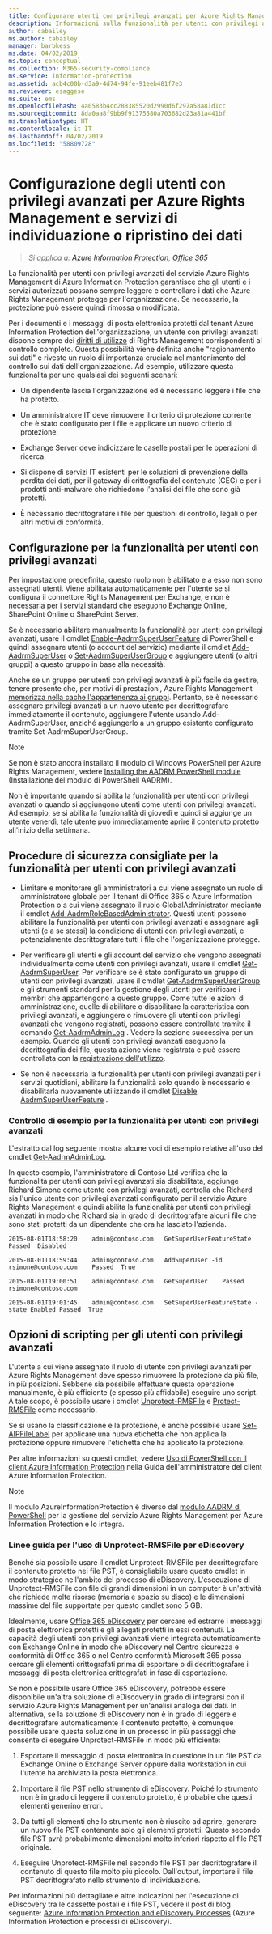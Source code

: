 ```yaml
---
title: Configurare utenti con privilegi avanzati per Azure Rights Management - AIP
description: Informazioni sulla funzionalità per utenti con privilegi avanzati del servizio Azure Rights Management di Azure Information Protection e relativa implementazione in modo che gli utenti e i servizi autorizzati possano sempre leggere e controllare i dati che Azure Rights Management protegge per l'organizzazione. Questa possibilità viene definita anche "ragionamento sui dati" e riveste un ruolo di importanza critica nel mantenimento del controllo sui dati dell'organizzazione.
author: cabailey
ms.author: cabailey
manager: barbkess
ms.date: 04/02/2019
ms.topic: conceptual
ms.collection: M365-security-compliance
ms.service: information-protection
ms.assetid: acb4c00b-d3a9-4d74-94fe-91eeb481f7e3
ms.reviewer: esaggese
ms.suite: ems
ms.openlocfilehash: 4a0583b4cc288385520d2990d6f297a58a81d1cc
ms.sourcegitcommit: 8da0aa8f9bb9f91375580a703682d23a81a441bf
ms.translationtype: HT
ms.contentlocale: it-IT
ms.lasthandoff: 04/02/2019
ms.locfileid: "58809728"
---
```

# <a name="configuring-super-users-for-azure-rights-management-and-discovery-services-or-data-recovery"></a>Configurazione degli utenti con privilegi avanzati per Azure Rights Management e servizi di individuazione o ripristino dei dati

>*Si applica a: [Azure Information Protection](https://azure.microsoft.com/pricing/details/information-protection), [Office 365](https://download.microsoft.com/download/E/C/F/ECF42E71-4EC0-48FF-AA00-577AC14D5B5C/Azure_Information_Protection_licensing_datasheet_EN-US.pdf)*

La funzionalità per utenti con privilegi avanzati del servizio Azure Rights Management di Azure Information Protection garantisce che gli utenti e i servizi autorizzati possano sempre leggere e controllare i dati che Azure Rights Management protegge per l'organizzazione. Se necessario, la protezione può essere quindi rimossa o modificata.

Per i documenti e i messaggi di posta elettronica protetti dal tenant Azure Information Protection dell'organizzazione, un utente con privilegi avanzati dispone sempre dei [diritti di utilizzo](configure-usage-rights.md) di Rights Management corrispondenti al controllo completo. Questa possibilità viene definita anche "ragionamento sui dati" e riveste un ruolo di importanza cruciale nel mantenimento del controllo sui dati dell'organizzazione. Ad esempio, utilizzare questa funzionalità per uno qualsiasi dei seguenti scenari:

- Un dipendente lascia l'organizzazione ed è necessario leggere i file che ha protetto.

- Un amministratore IT deve rimuovere il criterio di protezione corrente che è stato configurato per i file e applicare un nuovo criterio di protezione.

- Exchange Server deve indicizzare le caselle postali per le operazioni di ricerca.

- Si dispone di servizi IT esistenti per le soluzioni di prevenzione della perdita dei dati, per il gateway di crittografia del contenuto (CEG) e per i prodotti anti-malware che richiedono l'analisi dei file che sono già protetti.

- È necessario decrittografare i file per questioni di controllo, legali o per altri motivi di conformità.

## <a name="configuration-for-the-super-user-feature"></a>Configurazione per la funzionalità per utenti con privilegi avanzati

Per impostazione predefinita, questo ruolo non è abilitato e a esso non sono assegnati utenti. Viene abilitata automaticamente per l'utente se si configura il connettore Rights Management per Exchange, e non è necessaria per i servizi standard che eseguono Exchange Online, SharePoint Online o SharePoint Server.

Se è necessario abilitare manualmente la funzionalità per utenti con privilegi avanzati, usare il cmdlet [Enable-AadrmSuperUserFeature](/powershell/aadrm/vlatest/enable-aadrmsuperuserfeature) di PowerShell e quindi assegnare utenti (o account del servizio) mediante il cmdlet [Add-AadrmSuperUser](/powershell/aadrm/vlatest/add-aadrmsuperuser) o [Set-AadrmSuperUserGroup](/powershell/aadrm/vlatest/set-aadrmsuperusergroup) e aggiungere utenti (o altri gruppi) a questo gruppo in base alla necessità. 

Anche se un gruppo per utenti con privilegi avanzati è più facile da gestire, tenere presente che, per motivi di prestazioni, Azure Rights Management [memorizza nella cache l'appartenenza ai gruppi](prepare.md#group-membership-caching-by-azure-information-protection). Pertanto, se è necessario assegnare privilegi avanzati a un nuovo utente per decrittografare immediatamente il contenuto, aggiungere l'utente usando Add-AadrmSuperUser, anziché aggiungerlo a un gruppo esistente configurato tramite Set-AadrmSuperUserGroup.

> [!NOTE]
> Se non è stato ancora installato il modulo di Windows PowerShell per Azure Rights Management, vedere [Installing the AADRM PowerShell module](install-powershell.md) (Installazione del modulo di PowerShell AADRM).

Non è importante quando si abilita la funzionalità per utenti con privilegi avanzati o quando si aggiungono utenti come utenti con privilegi avanzati. Ad esempio, se si abilita la funzionalità di giovedì e quindi si aggiunge un utente venerdì, tale utente può immediatamente aprire il contenuto protetto all'inizio della settimana.

## <a name="security-best-practices-for-the-super-user-feature"></a>Procedure di sicurezza consigliate per la funzionalità per utenti con privilegi avanzati

- Limitare e monitorare gli amministratori a cui viene assegnato un ruolo di amministratore globale per il tenant di Office 365 o Azure Information Protection o a cui viene assegnato il ruolo GlobalAdministrator mediante il cmdlet [Add-AadrmRoleBasedAdministrator](/powershell/module/aadrm/add-aadrmrolebasedadministrator). Questi utenti possono abilitare la funzionalità per utenti con privilegi avanzati e assegnare agli utenti (e a se stessi) la condizione di utenti con privilegi avanzati, e potenzialmente decrittografare tutti i file che l'organizzazione protegge.

- Per verificare gli utenti e gli account del servizio che vengono assegnati individualmente come utenti con privilegi avanzati, usare il cmdlet [Get-AadrmSuperUser](/powershell/module/aadrm/get-aadrmsuperuser). Per verificare se è stato configurato un gruppo di utenti con privilegi avanzati, usare il cmdlet [Get-AadrmSuperUserGroup](/powershell/module/aadrm/get-aadrmsuperusergroup) e gli strumenti standard per la gestione degli utenti per verificare i membri che appartengono a questo gruppo. Come tutte le azioni di amministrazione, quelle di abilitare o disabilitare la caratteristica con privilegi avanzati, e aggiungere o rimuovere gli utenti con privilegi avanzati che vengono registrati, possono essere controllate tramite il comando [Get-AadrmAdminLog](/powershell/module/aadrm/get-aadrmadminlog) . Vedere la sezione successiva per un esempio. Quando gli utenti con privilegi avanzati eseguono la decrittografia dei file, questa azione viene registrata e può essere controllata con la [registrazione dell'utilizzo](log-analyze-usage.md).

- Se non è necessaria la funzionalità per utenti con privilegi avanzati per i servizi quotidiani, abilitare la funzionalità solo quando è necessario e disabilitarla nuovamente utilizzando il cmdlet [Disable AadrmSuperUserFeature](/powershell/module/aadrm/disable-aadrmsuperuserfeature) .

### <a name="example-auditing-for-the-super-user-feature"></a>Controllo di esempio per la funzionalità per utenti con privilegi avanzati

L'estratto dal log seguente mostra alcune voci di esempio relative all'uso del cmdlet [Get-AadrmAdminLog](/powershell/module/aadrm/get-aadrmadminlog). 

In questo esempio, l'amministratore di Contoso Ltd verifica che la funzionalità per utenti con privilegi avanzati sia disabilitata, aggiunge Richard Simone come utente con privilegi avanzati, controlla che Richard sia l'unico utente con privilegi avanzati configurato per il servizio Azure Rights Management e quindi abilita la funzionalità per utenti con privilegi avanzati in modo che Richard sia in grado di decrittografare alcuni file che sono stati protetti da un dipendente che ora ha lasciato l'azienda.

`2015-08-01T18:58:20    admin@contoso.com   GetSuperUserFeatureState    Passed  Disabled`

`2015-08-01T18:59:44    admin@contoso.com   AddSuperUser -id rsimone@contoso.com    Passed  True`

`2015-08-01T19:00:51    admin@contoso.com   GetSuperUser    Passed  rsimone@contoso.com`

`2015-08-01T19:01:45    admin@contoso.com   SetSuperUserFeatureState -state Enabled Passed  True`

## <a name="scripting-options-for-super-users"></a>Opzioni di scripting per gli utenti con privilegi avanzati
L'utente a cui viene assegnato il ruolo di utente con privilegi avanzati per Azure Rights Management deve spesso rimuovere la protezione da più file, in più posizioni. Sebbene sia possibile effettuare questa operazione manualmente, è più efficiente (e spesso più affidabile) eseguire uno script. A tale scopo, è possibile usare i cmdlet [Unprotect-RMSFile](/powershell/module/azureinformationprotection/unprotect-rmsfile) e [Protect-RMSFile](/powershell/module/azureinformationprotection/protect-rmsfile) come necessario. 

Se si usano la classificazione e la protezione, è anche possibile usare [Set-AIPFileLabel](/powershell/module/azureinformationprotection/set-aipfilelabel) per applicare una nuova etichetta che non applica la protezione oppure rimuovere l'etichetta che ha applicato la protezione. 

Per altre informazioni su questi cmdlet, vedere [Uso di PowerShell con il client Azure Information Protection](./rms-client/client-admin-guide-powershell.md) nella Guida dell'amministratore del client Azure Information Protection.

> [!NOTE]
> Il modulo AzureInformationProtection è diverso dal [modulo AADRM di PowerShell](administer-powershell.md) per la gestione del servizio Azure Rights Management per Azure Information Protection e lo integra.

### <a name="guidance-for-using-unprotect-rmsfile-for-ediscovery"></a>Linee guida per l'uso di Unprotect-RMSFile per eDiscovery

Benché sia possibile usare il cmdlet Unprotect-RMSFile per decrittografare il contenuto protetto nei file PST, è consigliabile usare questo cmdlet in modo strategico nell'ambito del processo di eDiscovery. L'esecuzione di Unprotect-RMSFile con file di grandi dimensioni in un computer è un'attività che richiede molte risorse (memoria e spazio su disco) e le dimensioni massime del file supportate per questo cmdlet sono 5 GB.

Idealmente, usare [Office 365 eDiscovery](/office365/securitycompliance/ediscovery) per cercare ed estrarre i messaggi di posta elettronica protetti e gli allegati protetti in essi contenuti. La capacità degli utenti con privilegi avanzati viene integrata automaticamente con Exchange Online in modo che eDiscovery nel Centro sicurezza e conformità di Office 365 o nel Centro conformità Microsoft 365 possa cercare gli elementi crittografati prima di esportare o di decrittografare i messaggi di posta elettronica crittografati in fase di esportazione.

Se non è possibile usare Office 365 eDiscovery, potrebbe essere disponibile un'altra soluzione di eDiscovery in grado di integrarsi con il servizio Azure Rights Management per un'analisi analoga dei dati. In alternativa, se la soluzione di eDiscovery non è in grado di leggere e decrittografare automaticamente il contenuto protetto, è comunque possibile usare questa soluzione in un processo in più passaggi che consente di eseguire Unprotect-RMSFile in modo più efficiente:

1. Esportare il messaggio di posta elettronica in questione in un file PST da Exchange Online o Exchange Server oppure dalla workstation in cui l'utente ha archiviato la posta elettronica.

2. Importare il file PST nello strumento di eDiscovery. Poiché lo strumento non è in grado di leggere il contenuto protetto, è probabile che questi elementi generino errori.

3. Da tutti gli elementi che lo strumento non è riuscito ad aprire, generare un nuovo file PST contenente solo gli elementi protetti. Questo secondo file PST avrà probabilmente dimensioni molto inferiori rispetto al file PST originale.

4. Eseguire Unprotect-RMSFile nel secondo file PST per decrittografare il contenuto di questo file molto più piccolo. Dall'output, importare il file PST decrittografato nello strumento di individuazione.

Per informazioni più dettagliate e altre indicazioni per l'esecuzione di eDiscovery tra le cassette postali e i file PST, vedere il post di blog seguente: [Azure Information Protection and eDiscovery Processes](https://techcommunity.microsoft.com/t5/Azure-Information-Protection/Azure-Information-Protection-and-eDiscovery-Processes/ba-p/270216) (Azure Information Protection e processi di eDiscovery).

